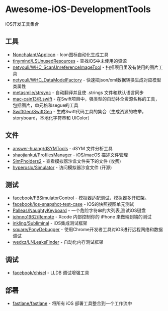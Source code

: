 # Awesome-iOS-DevelopmentTools
iOS开发工具集合

## 工具
* [Nonchalant/AppIcon](https://github.com/Nonchalant/AppIcon) - Icon图标自动化生成工具
* [tinymind/LSUnusedResources](https://github.com/tinymind/LSUnusedResources) - 查找iOS中未使用的资源
* [netyouli/WHC_ScanUnreferenceImageTool](https://github.com/netyouli/WHC_ScanUnreferenceImageTool) - 扫描项目里没有使用的图片工具
* [netyouli/WHC_DataModelFactory](https://github.com/netyouli/WHC_DataModelFactory) - 快速把json/xml数据转换生成对应模型类属性
* [metasmile/strsync](https://github.com/metasmile/strsync) - 自动翻译并且使 .strings 文件和默认语言同步
* [mac-cain13/R.swift](https://github.com/mac-cain13/R.swift) - 在Swift项目中，强类型的自动补全资源名称的工具，包括图片，单元格和segue的工具
* [SwiftGen/SwiftGen](https://github.com/SwiftGen/SwiftGen) - 生成Swift代码工具的集合（生成资源的枚举，storyboard，本地化字符串和 UIColor）

## 文件
* [answer-huang/dSYMTools](https://github.com/answer-huang/dSYMTools) - dSYM 文件分析工具
* [shaojiankui/ProfilesManager](https://github.com/shaojiankui/ProfilesManager) - iOS/macOS 描述文件管理
* [SimPholders2](https://simpholders.com/) - 查看模拟器沙盒文件夹下的文件 (收费)
* [hyperoslo/Simulator](https://github.com/hyperoslo/Simulator) - 访问模拟器沙盒文件 (开源)

## 测试
* [facebook/FBSimulatorControl](https://github.com/facebook/FBSimulatorControl) - 模拟器适配测试，模拟器多开框架。
* [facebook/ios-snapshot-test-case](https://github.com/facebook/ios-snapshot-test-case) - IOS的快照视图单元测试
* [Palleas/NaughtyKeyboard](https://github.com/Palleas/NaughtyKeyboard) - 一个危险字符串的大列表,测试iOS键盘
* [johnno1962/Remote](https://github.com/johnno1962/Remote) - Xcode 内部控制你的 iPhone 来做端到端的测试
* [inkling/Subliminal](https://github.com/inkling/Subliminal) - iOS集成测试框架
* [square/PonyDebugger](https://github.com/square/PonyDebugger) - 使用Chrome开发者工具对iOS进行远程网络和数据调试
* [wedxz/LNLeaksFinder](https://github.com/wedxz/LNLeaksFinder) - 自动化内存测试框架

## 调试
* [facebook/chisel](https://github.com/facebook/chisel) - LLDB 调试增强工具

## 部署
* [fastlane/fastlane](https://github.com/fastlane/fastlane) - 将所有 iOS 部署工具整合到一个工作流中




